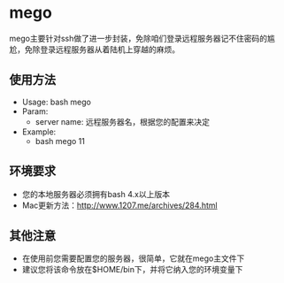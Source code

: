 # mego 

mego主要针对ssh做了进一步封装，免除咱们登录远程服务器记不住密码的尴尬，免除登录远程服务器从着陆机上穿越的麻烦。

## 使用方法
 - Usage: bash mego <server name>
 - Param:
   - server name: 远程服务器名，根据您的配置来决定
 - Example:
   - bash mego 11

## 环境要求
 - 您的本地服务器必须拥有bash 4.x以上版本
 - Mac更新方法：http://www.1207.me/archives/284.html

## 其他注意
 - 在使用前您需要配置您的服务器，很简单，它就在mego主文件下
 - 建议您将该命令放在$HOME/bin下，并将它纳入您的环境变量下


